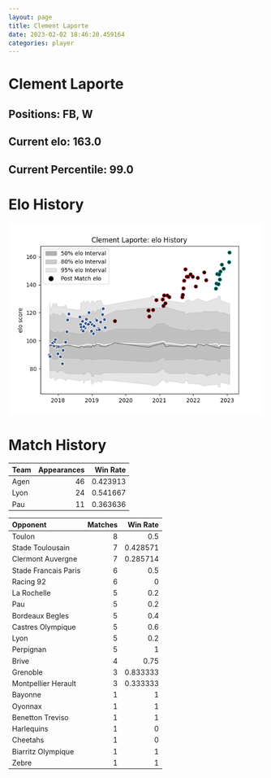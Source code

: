 ```yaml
---  
layout: page  
title: Clement Laporte  
date: 2023-02-02 18:46:20.459164  
categories: player  
---
```

# Clement Laporte

## Positions: FB, W

## Current elo: 163.0

## Current Percentile: 99.0

# Elo History


![elo history](history_ClementLaporte.png)
# Match History


| Team   |   Appearances |   Win Rate |
|:-------|--------------:|-----------:|
| Agen   |            46 |   0.423913 |
| Lyon   |            24 |   0.541667 |
| Pau    |            11 |   0.363636 |

| Opponent             |   Matches |   Win Rate |
|:---------------------|----------:|-----------:|
| Toulon               |         8 |   0.5      |
| Stade Toulousain     |         7 |   0.428571 |
| Clermont Auvergne    |         7 |   0.285714 |
| Stade Francais Paris |         6 |   0.5      |
| Racing 92            |         6 |   0        |
| La Rochelle          |         5 |   0.2      |
| Pau                  |         5 |   0.2      |
| Bordeaux Begles      |         5 |   0.4      |
| Castres Olympique    |         5 |   0.6      |
| Lyon                 |         5 |   0.2      |
| Perpignan            |         5 |   1        |
| Brive                |         4 |   0.75     |
| Grenoble             |         3 |   0.833333 |
| Montpellier Herault  |         3 |   0.333333 |
| Bayonne              |         1 |   1        |
| Oyonnax              |         1 |   1        |
| Benetton Treviso     |         1 |   1        |
| Harlequins           |         1 |   0        |
| Cheetahs             |         1 |   0        |
| Biarritz Olympique   |         1 |   1        |
| Zebre                |         1 |   1        |